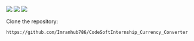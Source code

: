 ![](https://img.shields.io/github/license/mamutalib/CurrencyConverterJava?style=plastic) ![](https://img.shields.io/github/checks-status/mamutalib/CurrencyConverterJava/main?style=plastic) ![](https://img.shields.io/github/repo-size/mamutalib/CurrencyConverterJava?style=plastic)


Clone the repository: 
```
https://github.com/Imranhub786/CodeSoftInternship_Currency_Converter
```
